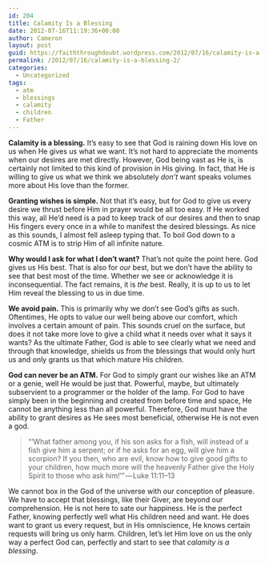 ```yaml
---
id: 204
title: Calamity Is a Blessing
date: 2012-07-16T11:19:36+00:00
author: Cameron
layout: post
guid: https://faiththroughdoubt.wordpress.com/2012/07/16/calamity-is-a-blessing/
permalink: /2012/07/16/calamity-is-a-blessing-2/
categories:
  - Uncategorized
tags:
  - atm
  - blessings
  - calamity
  - children
  - Father
---
```

**Calamity is a blessing.** It’s easy to see that God is raining down His love on us when He gives us what we want. It’s not hard to appreciate the moments when our desires are met directly. However, God being vast as He is, is certainly not limited to this kind of provision in His giving. In fact, that He is willing to give us what we think we absolutely _don’t_ want speaks volumes more about His love than the former.

**Granting wishes is simple.** Not that it’s easy, but for God to give us every desire we thrust before Him in prayer would be all too easy. If He worked this way, all He’d need is a pad to keep track of our desires and then to snap His fingers every once in a while to manifest the desired blessings. As nice as this sounds, I almost fell asleep typing that. To boil God down to a cosmic ATM is to strip Him of all infinite nature.

**Why would I ask for what I don’t want?** That’s not quite the point here. God gives us His best. That is also for _our_ best, but we don’t have the ability to see that best most of the time. Whether we see or acknowledge it is inconsequential. The fact remains, it is _the_ best. Really, it is up to us to let Him reveal the blessing to us in due time.

**We avoid pain.** This is primarily why we don’t see God’s gifts as such. Oftentimes, He opts to value our well being above our comfort, which involves a certain amount of pain. This sounds cruel on the surface, but does it not take more love to give a child what it needs over what it says it wants? As the ultimate Father, God is able to see clearly what we need and through that knowledge, shields us from the blessings that would only hurt us and only grants us that which mature His children.

**God can never be an ATM.** For God to simply grant our wishes like an ATM or a genie, well He would be just that. Powerful, maybe, but ultimately subservient to a programmer or the holder of the lamp. For God to have simply been in the beginning and created from before time and space, He cannot be anything less than all powerful. Therefore, God must have the ability to grant desires as He sees most beneficial, otherwise He is not even a god.

> “‘What father among you, if his son asks for a fish, will instead of a fish give him a serpent; or if he asks for an egg, will give him a scorpion? If you then, who are evil, know how to give good gifts to your children, how much more will the heavenly Father give the Holy Spirit to those who ask him!’” — Luke 11:11–13

We cannot box in the God of the universe with our conception of pleasure. We have to accept that blessings, like their Giver, are beyond our comprehension. He is not here to sate our happiness. He is the perfect Father, knowing perfectly well what His children need and want. He does want to grant us every request, but in His omniscience, He knows certain requests will bring us only harm. Children, let’s let Him love on us the only way a perfect God can, perfectly and start to see that _calamity is a blessing_.